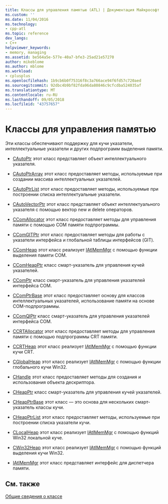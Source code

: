 ```yaml
---
title: Классы для управления памятью (ATL) | Документация Майкрософт
ms.custom: ''
ms.date: 11/04/2016
ms.technology:
- cpp-atl
ms.topic: reference
dev_langs:
- C++
helpviewer_keywords:
- memory, managing
ms.assetid: be564a5e-577e-40a7-bfe3-25ad21e57270
author: mikeblome
ms.author: mblome
ms.workload:
- cplusplus
ms.openlocfilehash: 1b9cb6b0f75316f8c3a766ace94f6fd57c720aed
ms.sourcegitcommit: 92dbc4b9bf82fda96da80846c9cfcdba524035af
ms.translationtype: MT
ms.contentlocale: ru-RU
ms.lasthandoff: 09/05/2018
ms.locfileid: "43757657"
---
```

# <a name="memory-management-classes"></a>Классы для управления памятью

Эти классы обеспечивают поддержку для кучи указатели, интеллектуальные указатели и других подпрограмм выделения памяти.

- [CAutoPtr](../atl/reference/cautoptr-class.md) этот класс представляет объект интеллектуального указателя.

- [CAutoPtrArray](../atl/reference/cautoptrarray-class.md) этот класс предоставляет методы, используемые при создании массива интеллектуальных указателей.

- [CAutoPtrList](../atl/reference/cautoptrlist-class.md) этот класс предоставляет методы, используемые при построении списка интеллектуальные указатели.

- [CAutoVectorPtr](../atl/reference/cautovectorptr-class.md) этот класс представляет объект интеллектуального указателя с помощью вектор new и delete операторов.

- [CComAllocator](../atl/reference/ccomallocator-class.md) этот класс предоставляет методы для управления памяти с помощью COM памяти подпрограммы.

- [CComGITPtr](../atl/reference/ccomgitptr-class.md) этот класс предоставляет методы для работы с указатели интерфейса и глобальной таблицы интерфейсов (GIT).

- [CComHeap](../atl/reference/ccomheap-class.md) этот класс реализует [IAtlMemMgr](../atl/reference/iatlmemmgr-class.md) с помощью функции выделения памяти COM.

- [CComHeapPtr](../atl/reference/ccomheapptr-class.md) класс смарт-указатель для управления кучей указателей.

- [CComPtr](../atl/reference/ccomptr-class.md) класс смарт-указатель для управления указателей интерфейса СОМ.

- [CComPtrBase](../atl/reference/ccomptrbase-class.md) этот класс предоставляет основу для классов интеллектуальных указателей, использование памяти на основе COM-подпрограммы.

- [CComQIPtr](../atl/reference/ccomqiptr-class.md) класс смарт-указатель для управления указателей интерфейса СОМ.

- [CCRTAllocator](../atl/reference/ccrtallocator-class.md) этот класс предоставляет методы для управления памяти с помощью подпрограммы CRT памяти.

- [CCRTHeap](../atl/reference/ccrtheap-class.md) этот класс реализует [IAtlMemMgr](../atl/reference/iatlmemmgr-class.md) с помощью функции кучи CRT.

- [CGlobalHeap](../atl/reference/cglobalheap-class.md) этот класс реализует [IAtlMemMgr](../atl/reference/iatlmemmgr-class.md) с помощью функции глобального кучи Win32.

- [CHandle](../atl/reference/chandle-class.md) этот класс предоставляет методы для создания и использования объекта дескриптора.

- [CHeapPtr](../atl/reference/cheapptr-class.md) класс смарт-указатель для управления кучей указателей.

- [CHeapPtrBase](../atl/reference/cheapptrbase-class.md) этот класс — это основа для нескольких смарт-указатель классы кучи.

- [CHeapPtrList](../atl/reference/cheapptrlist-class.md) этот класс предоставляет методы, используемые при построении списка указатели кучи.

- [CLocalHeap](../atl/reference/clocalheap-class.md) этот класс реализует [IAtlMemMgr](../atl/reference/iatlmemmgr-class.md) с помощью функций Win32 локальной куче.

- [CWin32Heap](../atl/reference/cwin32heap-class.md) этот класс реализует [IAtlMemMgr](../atl/reference/iatlmemmgr-class.md) с помощью функций выделения кучи Win32.

- [IAtlMemMgr](../atl/reference/iatlmemmgr-class.md) этот класс представляет интерфейс для диспетчера памяти.

## <a name="see-also"></a>См. также

[Общие сведения о классе](../atl/atl-class-overview.md)

